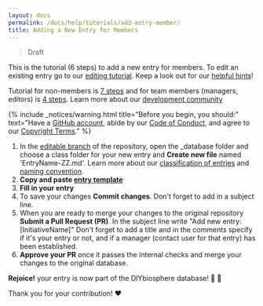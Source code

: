 ```yaml
---
layout: docs
permalink: /docs/help/tutorials/add-entry-member/
title: Adding a New Entry for Members
---
```

> Draft

This is the tutorial (6 steps) to add a new entry for members. To edit an existing entry go to our [editing tutorial]. Keep a look out for our [helpful hints]!

Tutorial for non-members is [7 steps] and for team members (managers, editors) is [4 steps]. Learn more about our [development community]



{% include _notices/warning.html title="Before you begin, you should:" text="Have a [GitHub account](https://github.com/join), abide by our [Code of Conduct](http://sphere.diybio.org/docs/about/coc/), and agree to our [Copyright Terms](http://sphere.diybio.org/docs/about/copyright/license/)." %}

1. In the [editable branch] of the repository, open the _database folder and choose a class folder for your new entry and **Create new file** named 'EntryName-ZZ.md'. Learn more about our [classification of entries] and [naming convention].
2. **Copy and paste [entry template]**
3. **Fill in your entry**
4. To save your changes **Commit changes**. Don't forget to add in a subject line.
5. When you are ready to merge your changes to the original repository **Submit a Pull Request (PR)**. In the subject line write "Add new entry: [InitiativeName]" Don't forget to add a title and in the comments specify if it's your entry or not, and if a manager (contact user for that entry) has been established.
6. **Approve your PR** once it passes the internal checks and merge your changes to the original database.


**Rejoice!** your entry is now part of the DIYbiosphere database! :clap: :clap:

Thank you for your contribution! :heart:

[editing tutorial]: /docs/help/tutorials/edit-entry-member
[helpful hints]: /docs/help/hints/
[editable branch]: https://github.com/DIYbiosphere/sphere.dir/tree/editable
[7 steps]: /docs/help/tutorials/add-entry
[4 steps]: /docs/help/tutorials/add-entry-teams
[development community]: #
[entry template]: https://gist.githubusercontent.com/ahuacatl/954444c7f15a27190b0fd52e0021a58c/raw/91412b5ba78fb082b349776cf0a75d3c82f35da0/front-matter-template.md
[classification of entries]: #
[naming convention]: #
[installation]: /docs/help/install/
